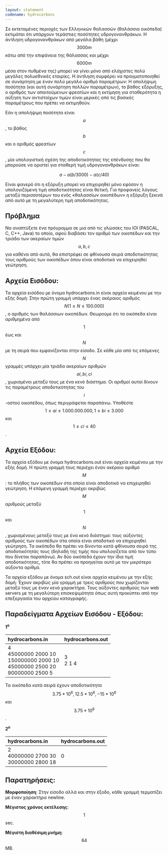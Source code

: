```yaml
---
layout: statement
codename: hydrocarbons
---
```


Σε εκτεταμένες περιοχές των Ελληνικών θαλασσών (θαλάσσια οικόπεδα) εκτιμάται ότι υπάρχουν τεράστιες ποσότητες υδρογονανθράκων. Η άντληση υδρογονανθράκων από μεγάλα βάθη (μέχρι $$3000m$$ κάτω από την επιφάνεια της θάλασσας και μέχρι $$6000m$$ μέσα στον πυθμένα της) μπορεί να γίνει μόνο από ελάχιστες πολύ μεγάλες πολυεθνικές εταιρίες. Η άντληση συμφέρει να πραγματοποιηθεί σε συνάρτηση με έναν πολύ μεγάλο αριθμό παραμέτρων: Η απολήψιμη ποσότητα (και αυτή συνάρτηση πολλών παραμέτρων), το βάθος εξόρυξης, ο αριθμός των απαιτούμενων φρεατίων και η εκτίμηση για σταθερότητα η αύξηση των αντιστοίχων τιμών είναι μερικές από τις βασικές παραμέτρους που πρέπει να εκτιμηθούν.

Εάν η απολήψιμη ποσότητα είναι $$a$$, το βάθος $$b$$ και ο αριθμός φρεατίων $$c$$, μία υπολογιστική σχέση της αποδοτικότητας της επένδυσης που θα μπορούσε να οριστεί για σταθερή τιμή υδρογονανθράκων είναι:

$$a-a(b/3000)-a(c/40)$$

Είναι φανερό ότι η εξόρυξη μπορεί να επιχειρηθεί μόνο εφόσον η υπολογιζόμενη τιμή αποδοτικότητας είναι θετική. Για προφανείς λόγους μεταξύ περισσοτέρων του ενός «θαλασσίων οικοπέδων» η εξόρυξη ξεκινά από αυτό με τη μεγαλύτερη τιμή αποδοτικότητας.

## Πρόβλημα

Να αναπτύξετε ένα πρόγραμμα σε μια από τις γλώσσες του IOI (PASCAL, C, C++, Java) το οποίο, αφού διαβάσει τον αριθμό των οικοπέδων και την τριάδα των ακεραίων τιμών $$a, b, c$$ για καθένα από αυτά, θα επιστρέφει σε φθίνουσα σειρά αποδοτικότητας τους αριθμούς των οικοπέδων όπου είναι αποδοτικό να επιχειρηθεί γεώτρηση.

## Αρχεία Εισόδου:
Τα αρχεία εισόδου με όνομα hydrocarbons.in είναι αρχεία κειμένου με την εξής δομή: Στην πρώτη γραμμή υπάρχει ένας ακέραιος αριθμός $$N (1 \leq N \leq 100.000)$$, ο αριθμός των θαλάσσιων οικοπέδων. Θεωρούμε ότι τα οικόπεδα είναι αριθμημένα από $$1$$ έως και $$N$$ με τη σειρά που εμφανίζονται στην είσοδο. Σε κάθε μία από τις επόμενες $$N$$ γραμμές υπάρχει μία τριάδα ακεραίων αριθμών $$ai, bi, ci$$, χωρισμένοι μεταξύ τους με ένα κενό διάστημα. Οι αριθμοί αυτοί δίνουν τις παραμέτρους αποδοτικότητας του $$i$$-οστού οικοπέδου, όπως περιγράφεται παραπάνω. Υποθέστε $$1 \leq ai \leq 1.000.000.000, 1 \leq bi \leq 3.000$$ και $$1 \leq ci \leq 40$$.

## Αρχεία Εξόδου:
Τα αρχεία εξόδου με όνομα hydrocarbons.out είναι αρχεία κειμένου με την εξής δομή. Η πρώτη γραμμή τους περιέχει έναν ακέραιο αριθμό $$M$$: το πλήθος των οικοπέδων στα οποία είναι αποδοτικό να επιχειρηθεί γεώτρηση. Η επόμενη γραμμή περιέχει ακριβώς $$M$$ αριθμούς μεταξύ $$1$$ και $$N$$, χωρισμένους μεταξύ τους με ένα κενό διάστημα: τους αύξοντες αριθμούς των οικοπέδων στα οποία είναι αποδοτικό να επιχειρηθεί γεώτρηση. Τα οικόπεδα θα πρέπει να δίνονται κατά φθίνουσα σειρά της αποδοτικότητάς τους (δηλαδή της τιμής που υπολογίζεται από τον τύπο που δίνεται παραπάνω). Αν δύο οικόπεδα έχουν την ίδια τιμή αποδοτικότητας, τότε θα πρέπει να προηγείται αυτό με τον μικρότερο αύξοντα αριθμό.

Τα αρχεία εξόδου με όνομα sch.out είναι αρχεία κειμένου με την εξής δομή: Έχουν ακριβώς μία γραμμή με τρεις αριθμούς που χωρίζονται μεταξύ τους με έναν κενό χαρακτήρα. Τους αύξοντες αριθμούς των web servers με τη μεγαλύτερη επισκεψιμότητα όπως αυτή προκύπτει από την επεξεργασία του αρχείου καταγραφής.

## Παραδείγματα Αρχείων Εισόδου - Εξόδου:

**1<sup>o</sup>**

| **hydrocarbons.in**      | **hydrocarbons.out** |
| :--- | :--- |
| 4 <br> 45000000 2000 10 <br> 150000000 2000 10 <br> 45000000 2500 20 <br> 90000000 2500 5 | 3 <br> 2 1 4 |

Τα οικόπεδα κατά σειρά έχουν αποδοτικότητα $$3.75*10^6, 12.5*10^6, -15*10^6$$ και $$3.75*10^6$$.

**2<sup>o</sup>**

| **hydrocarbons.in**      | **hydrocarbons.out** |
| :--- | :--- |
| 2 <br> 40000000 2700 30 <br> 30000000 2800 18 | 0 |


## Παρατηρήσεις:

**Μορφοποίηση**: Στην είσοδο αλλά και στην έξοδο, κάθε γραμμή τερματίζει με έναν χαρακτήρα newline.

**Μέγιστος χρόνος εκτέλεσης**: $$1$$ sec.

**Μέγιστη διαθέσιμη μνήμη**: $$64$$ MB.
